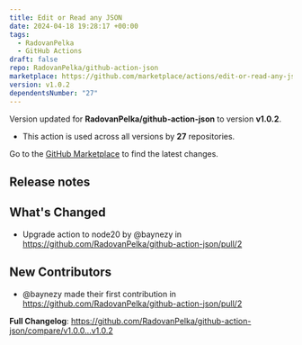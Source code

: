 ```yaml
---
title: Edit or Read any JSON
date: 2024-04-18 19:28:17 +00:00
tags:
  - RadovanPelka
  - GitHub Actions
draft: false
repo: RadovanPelka/github-action-json
marketplace: https://github.com/marketplace/actions/edit-or-read-any-json
version: v1.0.2
dependentsNumber: "27"
---
```



Version updated for **RadovanPelka/github-action-json** to version **v1.0.2**.
- This action is used across all versions by **27** repositories.

Go to the [GitHub Marketplace](https://github.com/marketplace/actions/edit-or-read-any-json) to find the latest changes.

## Release notes

## What's Changed
* Upgrade action to node20 by @baynezy in https://github.com/RadovanPelka/github-action-json/pull/2

## New Contributors
* @baynezy made their first contribution in https://github.com/RadovanPelka/github-action-json/pull/2

**Full Changelog**: https://github.com/RadovanPelka/github-action-json/compare/v1.0.0...v1.0.2
